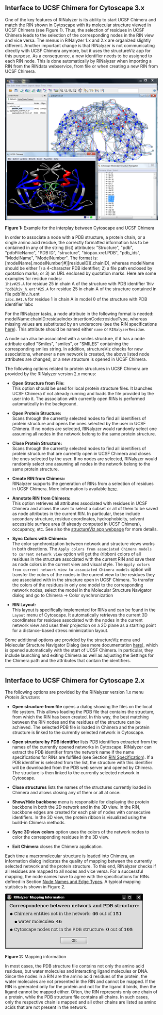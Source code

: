 Interface to UCSF Chimera for Cytoscape 3.x
-------------------------------------------

One of the key features of RINalyzer is its ability to start UCSF Chimera and match the RIN shown in Cytoscape with its molecular structure viewed in UCSF Chimera (see Figure 1). Thus, the selection of residues in UCSF Chimera leads to the selection of the corresponding nodes in the RIN view and vice versa. The menus in RINalyzer 1.x and 2.x are organized slightly different. Another important change is that RINalyzer is not communicating directly with UCSF Chimera anymore, but it uses the structureViz app for this purpose. As a consequence, a new identifier needs to be assigned to each RIN node. This is done automatically by RINalyzer when importing a RIN from the RINdata webservice, from file or when creating a new RIN from UCSF Chimera.

![Figure 1](images/screenshot.png)

**Figure 1:** Example for the interplay between Cytoscape and UCSF Chimera

In order to associate a node with a PDB structure, a protein chain, or a single amino acid residue, the correctly formatted information has to be contained in any of the string (list) attributes: "Structure", "pdb", "pdbFileName", "PDB ID", "structure", "biopax.xref.PDB", "pdb_ids", "ModelName", "ModelNumber". The format is: \[modelName\[.modelNumber\]#\]\[residueID\]\[.chainID\], whereas modelName should be either 1) a 4-character PDB identifier; 2) a file path enclosed by quotation marks; or 3) an URL enclosed by quotation marks. Here are some examples for residue nodes:  
`1hiv#25.A` for residue 25 in chain A of the structure with PDB identifier 1hiv  
`"pdb1hiv_h.ent"#25.A` for residue 25 in chain A of the structure contained in file pdb1hiv_h.ent  
`1abc.0#1.A` for residue 1 in chain A in model 0 of the structure with PDB identifier 1abc  

For the RINalyzer tasks, a node attribute in the following format is needed: modelName:chainID:residueIndex:insertionCode:residueType, whereas missing values are substituted by an underscore (see the RIN specifications [here](rins_spec.md)). This attribute should be named either `name` or `RINalyzerResidue`.

A node can also be associated with a smiles structure, if it has a node attribute called "Smiles", "smiles", or "SMILES" containing the corresponding smiles string. In addition, structureViz checks for new associations, whenever a new network is created, the above listed node attributes are changed, or a new structure is opened in UCSF Chimera.

The following options related to protein structures in UCSF Chimera are provided by the RINalyzer version 2.x menus:
*   **Open Structure from File:**  
    This option should be used for local protein structure files. It launches UCSF Chimera if not already running and loads the file provided by the user into it. The association with currently open RINs is performed automatically in the background.  

*   **Open Protein Structure:**  
    Scans through the currently selected nodes to find all identifiers of protein structure and opens the ones selected by the user in UCSF Chimera. If no nodes are selected, RINalyzer would randomly select one assuming all nodes in the network belong to the same protein structure.

*   **Close Protein Structure:**  
    Scans through the currently selected nodes to find all identifiers of protein structure that are currently open in UCSF Chimera and closes the ones selected by the user. If no nodes are selected, RINalyzer would randomly select one assuming all nodes in the network belong to the same protein structure.  

*   **Create RIN from Chimera:**  
    RINalyzer supports the generation of RINs from a selection of residues in UCSF Chimera. More information is available [here](import.md).

*   **Annotate RIN from Chimera:**  
    This option retrieves all attributes associated with residues in UCSF Chimera and allows the user to select a subset or all of them to be saved as node attributes in the current RIN. In particular, these include secondary structure, residue coordinates, hydrophobicity, solvent accessible surface area (if already computed in UCSF Chimera), occupancy, etc. See also the [structureViz app webpage](http://www.cgl.ucsf.edu/cytoscape/structureViz2/) for more details.

*   **Sync Colors with Chimera:**  
    The color synchronization between network and structure views works in both directions. The `Apply colors from associated Chimera models to current network view` option will get the (ribbon) colors of all residues in the structure associated with the current RIN and save them as node colors in the current view and visual style. The `Apply colors from current network view to associated Chimera models` option will transfer the colors of the nodes in the current view to the residues they are associated with in the structure open in UCSF Chimera. To transfer the colors of the residues in only one model to the corresponding network nodes, select the model in the Molecular Structure Navigator dialog and go to Chimera -> Color synchronization

*   **RIN Layout:**  
    This layout is specifically implemented for RINs and can be found in the `Layout` menu of Cytoscape. It automatically retrieves the current 3D coordinates for residues associated with the nodes in the current network view and uses their projection on a 2D plane as a starting point for a distance-based stress minimization layout.

Some additional options are provided by the structureViz menu and Molecular Structure Navigator Dialog (see more documentation [here](http://www.rbvi.ucsf.edu/cytoscape/structureViz2/)), which is opened automatically with the start of UCSF Chimera. In particular, they include launching and exiting Chimera as well as adjusting the Settings for the Chimera path and the attributes that contain the identifiers.

* * *

Interface to UCSF Chimera for Cytoscape 2.x
-------------------------------------------

The following options are provided by the RINalyzer version 1.x menu *Protein Structure*:

*   **Open structure from file** opens a dialog showing the files on the local file system. This allows loading the PDB file that contains the structure, from which the RIN has been created. In this way, the best matching between the RIN nodes and the residues of the structure can be achieved. The selected PDB file is loaded in Chimera and the protein structure is linked to the currently selected network in Cytoscape.

*   **Open structure by PDB identifier** lists PDB identifiers extracted from the names of the currently opened networks in Cytoscape. RINalyzer can extract the PDB identifier from the network name if the name specifications for RINs are fulfilled (see Section [RIN Specification](rins_spec.md#rins_ff)). If a PDB identifier is selected from the list, the structure with this identifier will be downloaded from the PDB web server and opened by Chimera. The structure is then linked to the currently selected network in Cytoscape.

*   **Close structures** lists the names of the structures currently loaded in Chimera and allows closing any of them or all at once.

*   **Show/Hide backbone** menu is responsible for displaying the protein backbone in both the 2D network and in the 3D view. In the RIN, backbone edges are created for each pair of nodes with consecutive identifiers. In the 3D view, the protein ribbon is visualized using the build-in Chimera methods.

*   **Sync 3D view colors** option uses the colors of the network nodes to color the corresponding residues in the 3D view.

*   **Exit Chimera** closes the Chimera application.

Each time a macromolecular structure is loaded into Chimera, an information dialog indicates the quality of mapping between the currently selected network and the protein structure. To this end, RINalyzer checks if all residues are mapped to all nodes and vice versa. For a successful mapping, the node names have to agree with the specifications for RINs defined in Section [Node Names and Edge Types](rins_spec.md#nodes_edges). A typical mapping statistics is shown in Figure 2.

![Figure 2](images/mapping.png)

**Figure 2:** Mapping information

In most cases, the PDB structure file contains not only the amino acid residues, but water molecules and interacting ligand molecules or DNA. Since the nodes in a RIN are the amino acid residues of the protein, the water molecules are not presented in the RIN and cannot be mapped. If the RIN is generated only for the protein and not for the ligand it binds, then the ligand cannot be mapped either. Often, the RIN represents only one chain of a protein, while the PDB structure file contains all chains. In such cases, only the respective chain is mapped and all other chains are listed as amino acids that are not present in the network.
